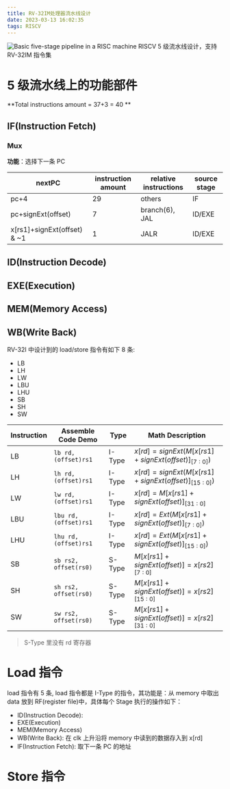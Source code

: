 ```yaml
---
title: RV-32IM处理器流水线设计
date: 2023-03-13 16:02:35
tags: RISCV
---
```


![Basic five-stage pipeline in a RISC machine](https://s2.loli.net/2023/03/13/7GPzH91tmwkxvEC.png)
RISCV 5 级流水线设计，支持 RV-32IM 指令集

<!--more-->

# 5 级流水线上的功能部件

**Total instructions amount = 37+3 = 40 **

## IF(Instruction Fetch)

### Mux

**功能**：选择下一条 PC

| nextPC                      | instruction amount | relative instructions | source stage |
| --------------------------- | ------------------ | --------------------- | ------------ |
| pc+4                        | 29                 | others                | IF           |
| pc+signExt(offset)          | 7                  | branch(6), JAL        | ID/EXE       |
| x[rs1]+signExt(offset) & ~1 | 1                  | JALR                  | ID/EXE       |


## ID(Instruction Decode)

## EXE(Execution)

## MEM(Memory Access)

## WB(Write Back)

RV-32I 中设计到的 load/store 指令有如下 8 条:

- LB
- LH
- LW
- LBU
- LHU
- SB
- SH
- SW

| Instruction | Assemble Code Demo    | Type   | Math Description                                    |
| ----------- | --------------------- | ------ | --------------------------------------------------- |
| LB          | `lb rd, (offset)rs1`  | I-Type | $x[rd]=signExt(M[x[rs1]+signExt(offset)]_{[7:0]})$  |
| LH          | `lh rd, (offset)rs1`  | I-Type | $x[rd]=signExt(M[x[rs1]+signExt(offset)]_{[15:0]})$ |
| LW          | `lw rd, (offset)rs1`  | I-Type | $x[rd]=M[x[rs1]+signExt(offset)]_{[31:0]}$          |
| LBU         | `lbu rd, (offset)rs1` | I-Type | $x[rd]=Ext(M[x[rs1]+signExt(offset)]_{[7:0]})$      |
| LHU         | `lhu rd, (offset)rs1` | I-Type | $x[rd]=Ext(M[x[rs1]+signExt(offset)]_{[15:0]})$     |
| SB          | `sb rs2, offset(rs0)` | S-Type | $M[x[rs1]+signExt(offset)]=x[rs2]_{[7:0]}$          |
| SH          | `sh rs2, offset(rs0)` | S-Type | $M[x[rs1]+signExt(offset)]=x[rs2]_{[15:0]}$         |
| SW          | `sw rs2, offset(rs0)` | S-Type | $M[x[rs1]+signExt(offset)]=x[rs2]_{[31:0]}$         |

> S-Type 里没有 rd 寄存器

# Load 指令

load 指令有 5 条, load 指令都是 I-Type 的指令，其功能是：从 memory 中取出 data 放到 RF(register file)中，具体每个 Stage 执行的操作如下：

- ID(Instruction Decode):
- EXE(Execution)
- MEM(Memory Access)
- WB(Write Back): 在 clk 上升沿将 memory 中读到的数据存入到 x[rd]
- IF(Instruction Fetch): 取下一条 PC 的地址

# Store 指令
